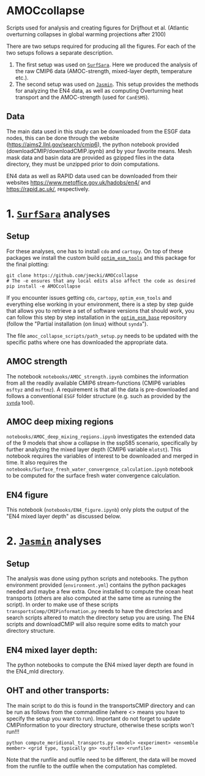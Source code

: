 # AMOCcollapse

Scripts used for analysis and creating figures for Drijfhout et al. (Atlantic overturning collapses in global warming projections after 2100)

There are two setups required for producing all the figures. For each of the two setups follows a separate description.

1.  The first setup was used on [`SurfSara`](https://www.surf.nl/en/services/surf-research-cloud). Here we produced the analysis of the raw CMIP6 data (AMOC-strength, mixed-layer depth, temperature etc.).
2.  The second setup was used on [`Jasmin`](https://jasmin.ac.uk/). This setup provides the methods for analyzing the EN4 data, as well as computing Overturning heat transport and the AMOC-strength (used for `CanESM5`).

## Data

The main data used in this study can be downloaded from the ESGF data nodes, this can be done through the website (https://aims2.llnl.gov/search/cmip6), the python notebook provided (downloadCMIP/downloadCMIP.ipynb) and by your favorite means. Mesh mask data and basin data are provided as gzipped files in the data directory, they must be unzipped prior to doin computations.

EN4 data as well as RAPID data used can be downloaded from their websites https://www.metoffice.gov.uk/hadobs/en4/ and https://rapid.ac.uk/, respectively.

# 1. [`SurfSara`](https://www.surf.nl/en/services/surf-research-cloud) analyses

## Setup

For these analyses, one has to install `cdo` and `cartopy`. On top of these packages we install the custom build [`optim_esm_tools`](https://github.com/JoranAngevaare/optim_esm_tools) and this package for the final plotting:

```
git clone https://github.com/jmecki/AMOCcollapse
# The -e ensures that any local edits also affect the code as desired
pip install -e AMOCcollapse
```

If you encounter issues getting `cdo`, `cartopy`, `optim_esm_tools` and everything else working in your environment, there is a step by step guide that allows you to retrieve a set of software versions that should work, you can follow this step by step installation in the [`optim_esm_base`](https://github.com/JoranAngevaare/optim_esm_base/blob/master/README.md#partial-installation-on-linux-without-synda) repository (follow the "Partial installation (on linux) without `synda`").

The file `amoc_collapse_scripts/path_setup.py` needs to be updated with the specific paths where one has downloaded the appropriate data.

## AMOC strength

The notebook `notebooks/AMOC_strength.ipynb` combines the information from all the readily available CMIP6 stream-functions (CMIP6 variables `msftyz` and `msftmz`).
A requirement is that all the data is pre-downloaded and follows a conventional `ESGF` folder structure (e.g. such as provided by the [`synda`](https://espri-mod.github.io/synda/index.html) tool).

## AMOC deep mixing regions

`notebooks/AMOC_deep_mixing_regions.ipynb` investigates the extended data of the 9 models that show a collapse in the ssp585 scenario, specifically by further analyzing the mixed layer depth (CMIP6 variable `mlotst`). This notebook requires the variables of interest to be downloaded and merged in time. It also requires the `notebooks/Surface_fresh_water_convergence_calculation.ipynb` notebook to be computed for the surface fresh water convergence calculation.

## EN4 figure

This notebook (`notebooks/EN4_figure.ipynb`) only plots the output of the "EN4 mixed layer depth" as discussed below.

# 2. [`Jasmin`](https://jasmin.ac.uk/) analyses

## Setup

The analysis was done using python scripts and notebooks. The python environment provided (`environment.yml`) contains the python packages needed and maybe a few extra. Once installed to compute the ocean heat transports (others are also computed at the same time as running the script). In order to make use of these scripts `transportsComp/CMIPinformation.py` needs to have the directories and search scripts altered to match the directory setup you are using. The EN4 scripts and downloadCMIP will also require some edits to match your directory structure.

## EN4 mixed layer depth:

The python notebooks to compute the EN4 mixed layer depth are found in the EN4_mld directory.

## OHT and other transports:

The main script to do this is found in the transportsCMIP directory and can be run as follows from the commandline (where <> means you have to specify the setup you want to run). Important do not forget to update CMIPinformation to your directory structure, otherwise these scripts won't run!!!

`python compute_meridional_transports.py <model> <experiment> <ensemble member> <grid type, typically gn> <outfile> <runfile>`

Note that the runfile and outfile need to be different, the data will be moved from the runfile to the outfile when the computation has completed.
